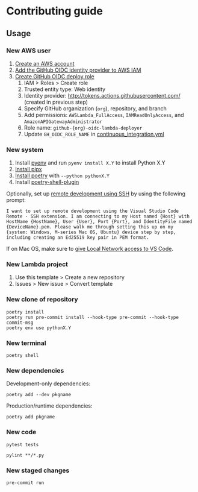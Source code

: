 # Contributing guide

## Usage

### New AWS user

1. [Create an AWS account](https://signin.aws.amazon.com/signup?request_type=register)
1. [Add the GitHub OIDC identity provider to AWS IAM](https://docs.github.com/en/actions/how-tos/secure-your-work/security-harden-deployments/oidc-in-aws#adding-the-identity-provider-to-aws)
1. [Create GitHub OIDC deploy role](https://docs.github.com/en/actions/how-tos/secure-your-work/security-harden-deployments/oidc-in-aws#configuring-the-role-and-trust-policy)
	1. IAM > Roles > Create role
	1. Trusted entity type: Web identity
	1. Identity provider: http://tokens.actions.githubusercontent.com/ (created in previous step)
	1. Specify GitHub organization (`org`), repository, and branch
	1. Add permissions: `AWSLambda_FullAccess`, `IAMReadOnlyAccess`, and `AmazonAPIGatewayAdministrator`
	1. Role name: `github-{org}-oidc-lambda-deployer`
	1. Update `GH_OIDC_ROLE_NAME` in [continuous_integration.yml](.github/workflows/continuous_integration.yml)

### New system

1. Install [pyenv](https://github.com/pyenv/pyenv) and run `pyenv install X.Y` to install Python X.Y
1. [Install pipx](https://pipx.pypa.io/stable/installation/)
1. [Install poetry](https://python-poetry.org/docs/#installing-with-pipx) with `--python pythonX.Y`
1. Install [poetry-shell-plugin](https://github.com/python-poetry/poetry-plugin-shell)

Optionally, set up [remote development using SSH](https://code.visualstudio.com/docs/remote/ssh) by using the following prompt:

```
I want to set up remote development using the Visual Studio Code Remote - SSH extension. I am connecting to my Host named {Host} with HostName {HostName}, User {User}, Port {Port}, and IdentityFile named {DeviceName}.pem. Please walk me through setting this up on my {system: Windows, M-series Mac OS, Ubuntu} device step by step, including creating an Ed25519 key pair in PEM format.
```

If on Mac OS, make sure to [give Local Network access to VS Code](https://github.com/microsoft/vscode/issues/228862#issuecomment-2358636415).

### New Lambda project

1. Use this template > Create a new repository
1. Issues > New issue > Convert template

### New clone of repository

```
poetry install
poetry run pre-commit install --hook-type pre-commit --hook-type commit-msg
poetry env use pythonX.Y
```

### New terminal

```
poetry shell
```

### New dependencies

Development-only dependencies:

```
poetry add --dev pkgname
```

Production/runtime dependencies:

```
poetry add pkgname
```

### New code

```
pytest tests

pylint **/*.py
```

### New staged changes

```
pre-commit run
```
